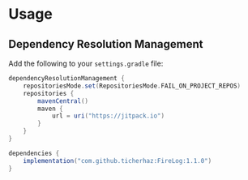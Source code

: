 # Usage

## Dependency Resolution Management

Add the following to your `settings.gradle` file:

```groovy
dependencyResolutionManagement { 
    repositoriesMode.set(RepositoriesMode.FAIL_ON_PROJECT_REPOS)
    repositories {
        mavenCentral()
        maven { 
            url = uri("https://jitpack.io") 
        }
    }
}

dependencies { 
    implementation("com.github.ticherhaz:FireLog:1.1.0")
}
```